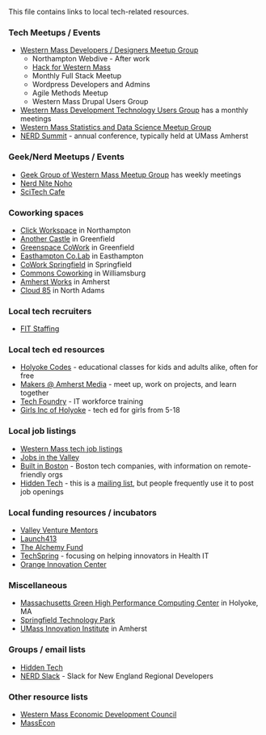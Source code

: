 This file contains links to local tech-related resources.

### Tech Meetups / Events

- [Western Mass Developers / Designers Meetup Group](https://www.meetup.com/nohowebdev)
  - Northampton Webdive - After work
  - [Hack for Western Mass](http://hackforwesternmass.org)
  - Monthly Full Stack Meetup
  - Wordpress Developers and Admins
  - Agile Methods Meetup
  - Western Mass Drupal Users Group
- [Western Mass Development Technology Users Group](https://www.meetup.com/Western-Mass-Development-Technology-Users-Group/) has a monthly meetings
- [Western Mass Statistics and Data Science Meetup Group](https://www.meetup.com/Pioneer-Valley-and-Five-College-R-Statistical-Meetup/)
- [NERD Summit](https://nerdsummit.org/) - annual conference, typically held at UMass Amherst

### Geek/Nerd Meetups / Events

- [Geek Group of Western Mass Meetup Group](https://www.meetup.com/TheGeekGroupofWesternMass/events/) has weekly meetings
- [Nerd Nite Noho](https://noho.nerdnite.com/)
- [SciTech Cafe](https://scitechcafe.wordpress.com/)

### Coworking spaces

- [Click Workspace](http://clickworkspace.org/) in Northampton
- [Another Castle](https://pvgdev.cobot.me/) in Greenfield
- [Greenspace CoWork](https://greenspacecowork.spaces.nexudus.com/en) in Greenfield
- [Easthampton Co.Lab](http://www.easthamptoncolab.org/) in Easthampton
- [CoWork Springfield](http://coworkspringfield.com/) in Springfield
- [Commons Coworking](http://www.commonscoworking.com/) in Williamsburg
- [Amherst Works](https://amherstworks.io/) in Amherst
- [Cloud 85](http://www.cloud85northadams.com/) in North Adams

### Local tech recruiters

- [FIT Staffing](https://www.fitstaffingsolutions.com/)

### Local tech ed resources

- [Holyoke Codes](https://holyokecodes.org/) - educational classes for kids and adults alike, often for free
- [Makers @ Amherst Media](https://amherstmedia.org/makers) - meet up, work on projects, and learn together
- [Tech Foundry](http://www.thetechfoundry.org/) - IT workforce training
- [Girls Inc of Holyoke](http://www.girlsincholyoke.org/) - tech ed for girls from 5-18

### Local job listings

- [Western Mass tech job listings](job-listings.md)
- [Jobs in the Valley](http://jobsinthevalley.com/)
- [Built in Boston](https://www.builtinboston.com) - Boston tech companies, with information on remote-friendly orgs
- [Hidden Tech](http://www.westernmassedc.com/boston_area_industrial_clusters/hiddentech/) - this is a [mailing list](#groups--email-lists), but people frequently use it to post job openings

### Local funding resources / incubators

- [Valley Venture Mentors](http://www.valleyventurementors.org/)
- [Launch413](https://www.launch413.com/)
- [The Alchemy Fund](http://www.alchemy-fund.com/)
- [TechSpring](http://www.techspringhealth.org/) - focusing on helping innovators in Health IT
- [Orange Innovation Center](https://www.orange-innovation.com/)

### Miscellaneous

- [Massachusetts Green High Performance Computing Center](https://www.mghpcc.org/) in Holyoke, MA
- [Springfield Technology Park](http://springfieldtechnologypark.org/)
- [UMass Innovation Institute](https://umii.umass.edu/) in Amherst

### Groups / email lists

- [Hidden Tech](http://www.westernmassedc.com/boston_area_industrial_clusters/hiddentech/)
- [NERD Slack](https://nerdslack.herokuapp.com/) - Slack for New England Regional Developers

### Other resource lists

- [Western Mass Economic Development Council](http://www.westernmassedc.com/)
- [MassEcon](https://massecon.com/)
